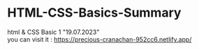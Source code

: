 # HTML-CSS-Basics-Summary
html &amp; CSS Basic 1 "19.07.2023"
<br>
you can visit it :
https://precious-cranachan-952cc6.netlify.app/
